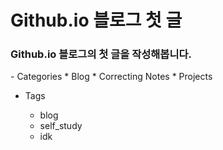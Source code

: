  <html>
  <head>
  
  </head>
  <body>
    <h1> Github.io 블로그 첫 글 </h1>
    <h3> Github.io 블로그의 첫 글을 작성해봅니다. </h3>
 - Categories 
    * Blog
    * Correcting Notes
    * Projects

- Tags
    * blog
    * self_study
    * idk
    
  </body>
  </html>
